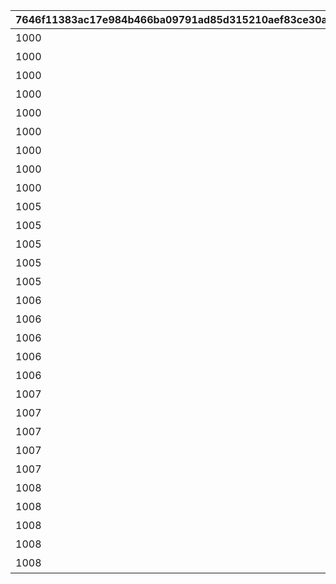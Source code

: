 |7646f11383ac17e984b466ba09791ad85d315210aef83ce30ab246008fdc3e7e|e759025f3adbbbec9a42a6a01cdae28678f696a026e91009e5cc4e2a6a7ec86a|a88e3c4c2df3a0be6f5aae286b3d7ea9d1cdd2c98661ec057f8fb470aa55a765|49d0516c23149526544eaf3baad9a734f6cd799012fd353a20e7025eef7c01e0|6e9fe1d31e809263c30a669df8780c2479968a4ebeb78885ab9ac88d50feea75|bf7f0c05e0e59da276e2e2037d878a21c1efe1f6bb1988eb8fcf6cb03fd33e47|9f6ad736cface34f0fedf1b0a7ba9e077e1fac396581b13ae997384c61a49fff|6c050f8f991472c5cf06cf1ca912fca06ba1a46b89800546fe41681dd319ea34|35dd5fd86d9ed4809957bb9132b51df65bd74e8f9177752d991fd6c9103dc0bc|77fb7c819d645a4080539bfc8bf611005e6ebd180bbe170e08829a550be02c83|0f78ecca4611c9e593362c0c0312233108ee2321494c8a8fe7350f610f4af08b|
| --- | --- | --- | --- | --- | --- | --- | --- | --- | --- | --- |
|1000|2021/08/17 12:00:00|0|1回バトルしよう|0|2021/08/24 11:59:59|10000101|7000|10|10000101|1|
|1000|2021/08/17 12:00:00|0|5回バトルしよう|0|2021/08/24 11:59:59|10000102|7000|10|10000102|5|
|1000|2021/08/17 12:00:00|0|10回バトルしよう|0|2021/08/24 11:59:59|10000103|7000|10|10000103|10|
|1000|2021/08/17 12:00:00|0|15回バトルしよう|0|2021/08/24 11:59:59|10000104|7000|10|10000104|15|
|1000|2021/08/17 12:00:00|0|20回バトルしよう|0|2021/08/24 11:59:59|10000105|7000|10|10000105|20|
|1000|2021/08/17 12:00:00|0|25回バトルしよう|0|2021/08/24 11:59:59|10000106|7000|10|10000106|25|
|1000|2021/08/17 12:00:00|0|30回バトルしよう|0|2021/08/24 11:59:59|10000107|7000|10|10000107|30|
|1000|2021/08/17 12:00:00|0|35回バトルしよう|0|2021/08/24 11:59:59|10000108|7000|10|10000108|35|
|1000|2021/08/17 12:00:00|0|40回バトルしよう|0|2021/08/24 11:59:59|10000109|7000|10|10000109|40|
|1005|2021/08/17 12:00:00|0|ミソラに累積300万ダメージ与えよう|1005|2021/08/24 11:59:59|10050501|7001|50|10050501|3000000|
|1005|2021/08/17 12:00:00|0|ミソラに累積900万ダメージ与えよう|1005|2021/08/24 11:59:59|10050502|7001|50|10050502|9000000|
|1005|2021/08/17 12:00:00|0|ミソラに累積1500万ダメージ与えよう|1005|2021/08/24 11:59:59|10050503|7001|50|10050503|15000000|
|1005|2021/08/17 12:00:00|1000000|ミソラに1度のバトルで100万ダメージ与えよう|1005|2021/08/24 11:59:59|10050511|7002|51|10050511|1|
|1005|2021/08/17 12:00:00|3000000|ミソラに1度のバトルで300万ダメージ与えよう|1005|2021/08/24 11:59:59|10050512|7002|51|10050512|1|
|1006|2021/08/17 12:00:00|0|ランファに累積500万ダメージ与えよう|1006|2021/08/24 11:59:59|10060601|7001|60|10060601|5000000|
|1006|2021/08/17 12:00:00|0|ランファに累積1500万ダメージ与えよう|1006|2021/08/24 11:59:59|10060602|7001|60|10060602|15000000|
|1006|2021/08/17 12:00:00|0|ランファに累積2400万ダメージ与えよう|1006|2021/08/24 11:59:59|10060603|7001|60|10060603|24000000|
|1006|2021/08/17 12:00:00|2000000|ランファに1度のバトルで200万ダメージ与えよう|1006|2021/08/24 11:59:59|10060611|7002|61|10060611|1|
|1006|2021/08/17 12:00:00|5000000|ランファに1度のバトルで500万ダメージ与えよう|1006|2021/08/24 11:59:59|10060612|7002|61|10060612|1|
|1007|2021/08/17 12:00:00|0|アゾールドに累積300万ダメージ与えよう|1007|2021/08/24 11:59:59|10070701|7001|70|10070701|3000000|
|1007|2021/08/17 12:00:00|0|アゾールドに累積900万ダメージ与えよう|1007|2021/08/24 11:59:59|10070702|7001|70|10070702|9000000|
|1007|2021/08/17 12:00:00|0|アゾールドに累積1500万ダメージ与えよう|1007|2021/08/24 11:59:59|10070703|7001|70|10070703|15000000|
|1007|2021/08/17 12:00:00|1000000|アゾールドに1度のバトルで100万ダメージ与えよう|1007|2021/08/24 11:59:59|10070711|7002|71|10070711|1|
|1007|2021/08/17 12:00:00|3000000|アゾールドに1度のバトルで300万ダメージ与えよう|1007|2021/08/24 11:59:59|10070712|7002|71|10070712|1|
|1008|2021/08/17 12:00:00|0|カリザに累積500万ダメージ与えよう|1008|2021/08/24 11:59:59|10080801|7001|80|10080801|5000000|
|1008|2021/08/17 12:00:00|0|カリザに累積1500万ダメージ与えよう|1008|2021/08/24 11:59:59|10080802|7001|80|10080802|15000000|
|1008|2021/08/17 12:00:00|0|カリザに累積2400万ダメージ与えよう|1008|2021/08/24 11:59:59|10080803|7001|80|10080803|24000000|
|1008|2021/08/17 12:00:00|2000000|カリザに1度のバトルで200万ダメージ与えよう|1008|2021/08/24 11:59:59|10080811|7002|81|10080811|1|
|1008|2021/08/17 12:00:00|5000000|カリザに1度のバトルで500万ダメージ与えよう|1008|2021/08/24 11:59:59|10080812|7002|81|10080812|1|